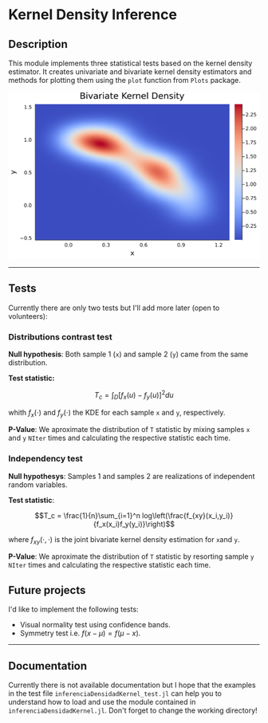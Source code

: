 # Kernel Density Inference

## Description

This module implements three statistical tests based on the kernel density estimator. It creates univariate and bivariate kernel density estimators and methods for plotting them using the `plot` function from `Plots` package.

![](bivKernel.png)

---

## Tests

Currently there are only two tests but I'll add more later (open to volunteers):

### Distributions contrast test

**Null hypothesis**: Both sample 1 (`x`) and sample 2 (`y`) came from the same distribution.

**Test statistic:**

$$T_c = \int_D \left[f_x(u) - f_y(u)\right]^2 du$$

whith $f_x(\cdot)$ and $f_y(\cdot)$ the KDE for each sample `x` and `y`, respectively.

**P-Value**: We aproximate the distribution of `T` statistic by mixing samples `x` and `y` `NIter` times and calculating the respective statistic each time.

### Independency test

**Null hypothesys**: Samples 1 and samples 2 are realizations of independent random variables.

**Test statistic**:

$$T_c = \frac{1}{n}\sum_{i=1}^n log\left(\frac{f_{xy}(x_i,y_i)}{f_x(x_i)f_y(y_i)}\right)$$

where $f_{xy}(\cdot,\cdot)$ is the joint bivariate kernel density estimation for `x`and `y`.

**P-Value**: We aproximate the distribution of `T` statistic by resorting sample `y` `NIter` times and calculating the respective statistic each time.

## Future projects

I'd like to implement the following tests:

* Visual normality test using confidence bands.
* Symmetry test i.e. $f(x - \mu) = f(\mu - x)$.

---

## Documentation

Currently there is not available documentation but I hope that the examples in the test file `inferenciaDensidadKernel_test.jl` can help you to understand how to load and use the module contained in `inferenciaDensidadKernel.jl`. Don't forget to change the working directory!
